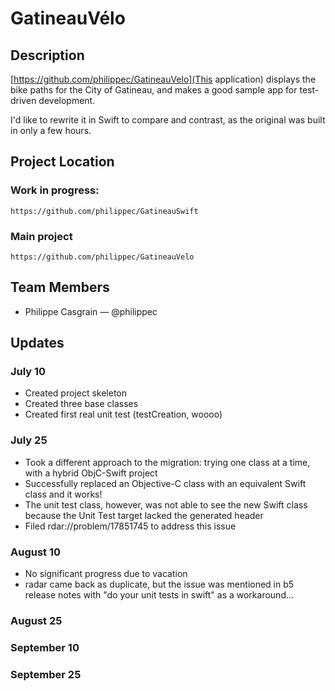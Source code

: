 # GatineauVélo

## Description

[https://github.com/philippec/GatineauVelo](This application) displays the bike paths for the City of Gatineau, and makes a good sample app for test-driven development. 

I'd like to rewrite it in Swift to compare and contrast, as the original was built in only a few hours.

## Project Location

### Work in progress:
	https://github.com/philippec/GatineauSwift

### Main project
	https://github.com/philippec/GatineauVelo
	
## Team Members

- Philippe Casgrain — @philippec


## Updates

### July 10

* Created project skeleton
* Created three base classes
* Created first real unit test (testCreation, woooo)

### July 25

* Took a different approach to the migration: trying one class at a time, with a hybrid ObjC-Swift project
* Successfully replaced an Objective-C class with an equivalent Swift class and it works!
* The unit test class, however, was not able to see the new Swift class because the Unit Test target lacked the generated header
* Filed rdar://problem/17851745 to address this issue

### August 10

 * No significant progress due to vacation
 * radar came back as duplicate, but the issue was mentioned in b5 release notes with "do your unit tests in swift" as a workaround...

### August 25

### September 10

### September 25
